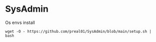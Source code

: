 # SysAdmin
Os envs install


`wget -O - https://github.com/preal01/SysAdmin/blob/main/setup.sh | bash`

